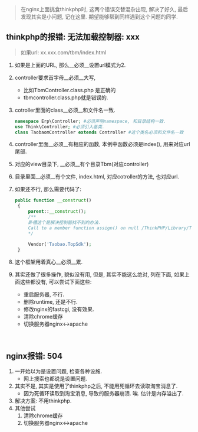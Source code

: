 > 在nginx上面挑食thinkphp时, 这两个错误交替混杂出现, 解决了好久, 最后发现其实是小问题, 记在这里. 期望能够帮到同样遇到这个问题的同学. 

## thinkphp的报错: 无法加载控制器: xxx

> 如果url: xx.xxx.com/tbm/index.html

1. 如果是上面的URL, 那么__必须__设置url模式为2.

2. controller要求首字母__必须__大写, 

   - 比如TbmController.class.php 是正确的
   - tbmcontroller.class.php就是错误的.

3. cotroller里面的class__必须__和文件名一致.

   ```php
   namespace Erp\Controller; #必须声明namespace, 和目录结构一致.
   use Think\Controller; #必须引入基类.
   class TaobaomController extends Controller #这个类名必须和文件名一致
   ```

4. controller里面__必须__有相应的函数, 本例中函数必须是index(), 用来对应url尾部.

5. 对应的view目录下, __必须__有个目录Tbm(对应controller)

6. 目录里面__必须__有个文件, index.html, 对应cotroller的方法, 也对应url.

7. 如果还不行, 那么需要代码了:

   ```php
   public function __construct()
   	{
   		parent::__construct();
   		/**
   		卧槽这个是解决控制器找不到的办法.
   		Call to a member function assign() on null /ThinkPHP/Library/Think/Controller.class.php 　LINE: 122
   		*/
   		
   		Vendor('Taobao.TopSdk');
   	}
   ```

8. 这个框架用着真心__必须__累.

9. 其实还做了很多操作, 貌似没有用, 但是, 其实不能这么绝对, 列在下面, 如果上面这些都没有, 可以尝试下面这些: 

   - 重启服务器, 不行.
   - 删除runtime, 还是不行.
   - 修改nginx的fastcgi, 没有效果.
   - 清除chrome缓存
   - 切换服务器nginx<->apache

   ​



## nginx报错: 504

1. 一开始以为是设置问题, 检查各种设施.
   - 网上搜索也都说是设置问题.
2. 其实不是, 其实是使用了thinkphp之后, 不能用死循环去读取淘宝消息了. 
   - 因为死循环读取到淘宝消息, 导致的服务器崩溃. 唉. 估计是内存溢出了.
3. 解决方案: 不用thinkphp.
4. 其他尝试
   1. 清除chrome缓存
   2. 切换服务器nginx<->apache